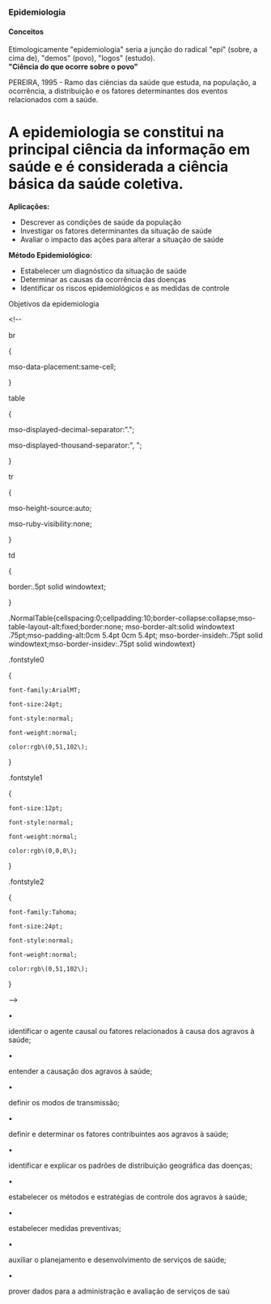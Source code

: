 ### Epidemiologia

#### Conceitos

Etimologicamente "epidemiologia" seria a junção do radical "epi" \(sobre, a cima de\), "demos" \(povo\), "logos" \(estudo\).  
**"Ciência do que ocorre sobre o povo"**

PEREIRA, 1995 - Ramo das ciências da saúde que estuda, na população, a ocorrência, a distribuição e os fatores determinantes dos eventos relacionados com a saúde.

# A epidemiologia se constitui na principal ciência da informação em saúde e é considerada a ciência básica da  saúde coletiva.

**Aplicações:**

* Descrever as condições de saúde da população
* Investigar os fatores determinantes da situação de saúde
* Avaliar o impacto das ações para alterar a situação de saúde

**Método Epidemiológico:**

* Estabelecer um diagnóstico da situação de saúde
* Determinar as causas da ocorrência das doenças
* Identificar os riscos epidemiológicos e as medidas de controle

Objetivos da epidemiologia

&lt;!--  
br  
{  
mso-data-placement:same-cell;  
}  
table  
{  
mso-displayed-decimal-separator:"\.";  
mso-displayed-thousand-separator:"\, ";  
}  
tr  
{  
mso-height-source:auto;  
mso-ruby-visibility:none;  
}  
td  
{  
border:.5pt solid windowtext;  
}  
.NormalTable{cellspacing:0;cellpadding:10;border-collapse:collapse;mso-table-layout-alt:fixed;border:none; mso-border-alt:solid windowtext .75pt;mso-padding-alt:0cm 5.4pt 0cm 5.4pt; mso-border-insideh:.75pt solid windowtext;mso-border-insidev:.75pt solid windowtext}  
.fontstyle0  
{  
	font-family:ArialMT;  
	font-size:24pt;  
	font-style:normal;  
	font-weight:normal;  
	color:rgb\(0,51,102\);  
}  
.fontstyle1  
{  
	font-size:12pt;  
	font-style:normal;  
	font-weight:normal;  
	color:rgb\(0,0,0\);  
}  
.fontstyle2  
{  
	font-family:Tahoma;  
	font-size:24pt;  
	font-style:normal;  
	font-weight:normal;  
	color:rgb\(0,51,102\);  
}  
--&gt;  


•

identificar o agente causal ou fatores relacionados à causa dos agravos à saúde;

  


•

entender a causação dos agravos à saúde;

  


•

definir os modos de transmissão;

  


•

definir e determinar os fatores contribuintes aos agravos à saúde;

  


•

identificar e explicar os padrões de distribuição geográfica das doenças;

  


•

estabelecer os métodos e estratégias de controle dos agravos à saúde;

  


•

estabelecer medidas preventivas;

  


•

auxiliar o planejamento e desenvolvimento de serviços de saúde;

  


•

prover dados para a administração e avaliação de serviços de saú

  






